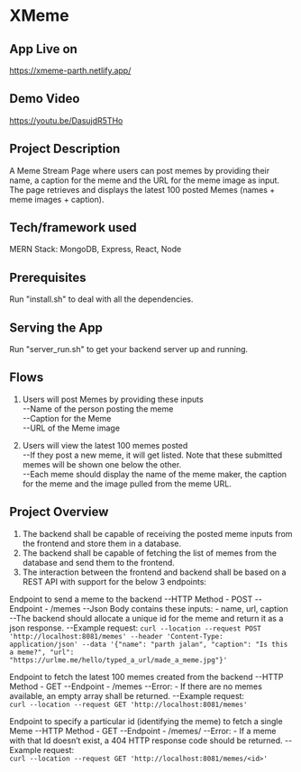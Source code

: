 # XMeme

## App Live on
https://xmeme-parth.netlify.app/

## Demo Video
https://youtu.be/DasujdR5THo

## Project Description 
A Meme Stream Page where users can post memes by providing their name, a caption for the meme and the URL for the meme image as input. The page retrieves and displays the latest 100 posted Memes (names + meme images + caption).

## Tech/framework used
MERN Stack: MongoDB, Express, React, Node

## Prerequisites
Run "install.sh" to deal with all the dependencies.

## Serving the App
Run "server_run.sh" to get your backend server up and running.

## Flows
1. Users will post Memes by providing these inputs<br />
   --Name of the person posting the meme<br />
   --Caption for the Meme<br />
   --URL of the Meme image

2. Users will view the latest 100 memes posted<br />
  --If they post a new meme, it will get listed. Note that these submitted memes will be shown one below the other.<br />
  --Each meme should display the name of the meme maker, the caption for the meme and the image pulled from the meme URL.<br />
  
##  Project Overview
1. The backend shall be capable of receiving the posted meme inputs from the frontend and store them in a database.
2. The backend shall be capable of fetching the list of memes from the database and send them to the frontend.
3. The interaction between the frontend and backend shall be based on a REST API with support for the below 3 endpoints:

Endpoint to send a meme to the backend
  --HTTP Method - POST
  --Endpoint - /memes
  --Json Body contains these inputs:
    - name, url, caption
  --The backend should allocate a unique id for the meme and return it as a json response.
  --Example request:
  `curl --location --request POST 'http://localhost:8081/memes' --header 'Content-Type: application/json' --data '{"name": "parth jalan", "caption": "Is this a meme?", "url": "https://urlme.me/hello/typed_a_url/made_a_meme.jpg"}'`

Endpoint to fetch the latest 100 memes created from the backend
  --HTTP Method - GET
  --Endpoint - /memes
  --Error:
    - If there are no memes available, an empty array shall be returned.
  --Example request: <br />
  `curl --location --request GET 'http://localhost:8081/memes'`

Endpoint to specify a particular id (identifying the meme) to fetch a single Meme
  --HTTP Method - GET
  --Endpoint - /memes/<id>
  --Error:
    - If a meme with that Id doesn’t exist, a 404 HTTP response code should be returned.
  --Example request:<br />
  `curl --location --request GET 'http://localhost:8081/memes/<id>'`
